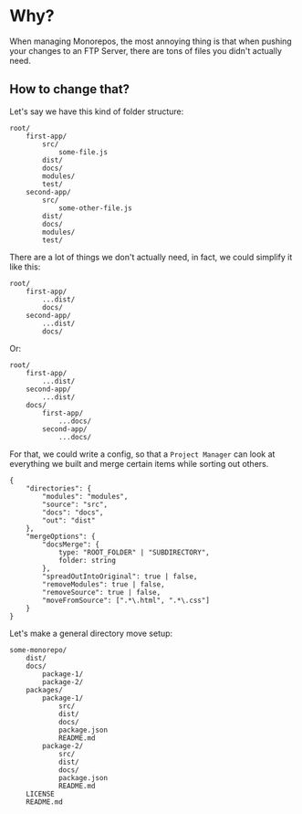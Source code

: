 # Why?
When managing Monorepos, the most annoying thing is that when pushing your changes to an FTP Server, there are tons of files you didn't actually need.

## How to change that?
Let's say we have this kind of folder structure:

```
root/
	first-app/
		src/
			some-file.js
		dist/
		docs/
		modules/
		test/
	second-app/
		src/
			some-other-file.js
		dist/
		docs/
		modules/
		test/
```

There are a lot of things we don't actually need, in fact, we could simplify it like this:

```
root/
	first-app/
		...dist/
		docs/
	second-app/
		...dist/
		docs/
```

Or:

```
root/
	first-app/
		...dist/
	second-app/
		...dist/
	docs/
		first-app/
			...docs/
		second-app/
			...docs/
```

For that, we could write a config, so that a `Project Manager` can look at everything we built and merge certain items while sorting out others.

```
{
	"directories": {
		"modules": "modules",
		"source": "src",
		"docs": "docs",
		"out": "dist"
	},
	"mergeOptions": {
		"docsMerge": {
			type: "ROOT_FOLDER" | "SUBDIRECTORY",
			folder: string
		},
		"spreadOutIntoOriginal": true | false,
		"removeModules": true | false,
		"removeSource": true | false,
		"moveFromSource": [".*\.html", ".*\.css"]
	}
}
```

Let's make a general directory move setup:

```
some-monorepo/
	dist/
	docs/
		package-1/
		package-2/
	packages/
		package-1/
			src/
			dist/
			docs/
			package.json
			README.md
		package-2/
			src/
			dist/
			docs/
			package.json
			README.md
	LICENSE
	README.md
```